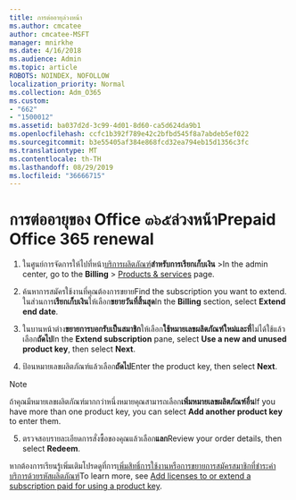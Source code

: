 ```yaml
---
title: การต่ออายุล่วงหน้า
ms.author: cmcatee
author: cmcatee-MSFT
manager: mnirkhe
ms.date: 4/16/2018
ms.audience: Admin
ms.topic: article
ROBOTS: NOINDEX, NOFOLLOW
localization_priority: Normal
ms.collection: Adm_O365
ms.custom:
- "662"
- "1500012"
ms.assetid: ba037d2d-3c99-4d01-8d60-ca5d624da9b1
ms.openlocfilehash: ccfc1b392f789e42c2bfbd545f8a7abdeb5ef022
ms.sourcegitcommit: b3e55405af384e868fcd32ea794eb15d1356c3fc
ms.translationtype: MT
ms.contentlocale: th-TH
ms.lasthandoff: 08/29/2019
ms.locfileid: "36666715"
---
```

# <a name="prepaid-office-365-renewal"></a><span data-ttu-id="db700-102">การต่ออายุของ Office ๓๖๕ล่วงหน้า</span><span class="sxs-lookup"><span data-stu-id="db700-102">Prepaid Office 365 renewal</span></span>

1. <span data-ttu-id="db700-103">ในศูนย์การจัดการให้ไปที่หน้า[บริการผลิตภัณฑ์](https://go.microsoft.com/fwlink/p/?linkid=842054)**สำหรับการเรียกเก็บเงิน** \></span><span class="sxs-lookup"><span data-stu-id="db700-103">In the admin center, go to the **Billing** \> [Products & services](https://go.microsoft.com/fwlink/p/?linkid=842054) page.</span></span>

2. <span data-ttu-id="db700-104">ค้นหาการสมัครใช้งานที่คุณต้องการขยาย</span><span class="sxs-lookup"><span data-stu-id="db700-104">Find the subscription you want to extend.</span></span> <span data-ttu-id="db700-105">ในส่วนการ**เรียกเก็บเงิน**ให้เลือก**ขยายวันที่สิ้นสุด**</span><span class="sxs-lookup"><span data-stu-id="db700-105">In the **Billing** section, select **Extend end date**.</span></span>

3. <span data-ttu-id="db700-106">ในบานหน้าต่าง**ขยายการบอกรับเป็นสมาชิก**ให้เลือก**ใช้หมายเลขผลิตภัณฑ์ใหม่และที่**ไม่ได้ใช้แล้วเลือก**ถัดไป**</span><span class="sxs-lookup"><span data-stu-id="db700-106">In the **Extend subscription** pane, select **Use a new and unused product key**, then select **Next**.</span></span>

4. <span data-ttu-id="db700-107">ป้อนหมายเลขผลิตภัณฑ์แล้วเลือก**ถัดไป**</span><span class="sxs-lookup"><span data-stu-id="db700-107">Enter the product key, then select **Next**.</span></span>

> [!NOTE]
> <span data-ttu-id="db700-108">ถ้าคุณมีหมายเลขผลิตภัณฑ์มากกว่าหนึ่งหมายคุณสามารถเลือก**เพิ่มหมายเลขผลิตภัณฑ์อื่น**</span><span class="sxs-lookup"><span data-stu-id="db700-108">If you have more than one product key, you can select **Add another product key** to enter them.</span></span>

5. <span data-ttu-id="db700-109">ตรวจสอบรายละเอียดการสั่งซื้อของคุณแล้วเลือก**แลก**</span><span class="sxs-lookup"><span data-stu-id="db700-109">Review your order details, then select **Redeem**.</span></span>

<span data-ttu-id="db700-110">หากต้องการเรียนรู้เพิ่มเติมโปรดดูที่การ[เพิ่มสิทธิ์การใช้งานหรือการขยายการสมัครสมาชิกที่ชำระค่าบริการด้วยรหัสผลิตภัณฑ์](https://docs.microsoft.com/office365/admin/misc/add-licenses-using-product-key)</span><span class="sxs-lookup"><span data-stu-id="db700-110">To learn more, see [Add licenses to or extend a subscription paid for using a product key](https://docs.microsoft.com/office365/admin/misc/add-licenses-using-product-key).</span></span>